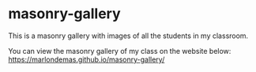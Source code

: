 # masonry-gallery
This is a masonry gallery with images of all the students in my classroom.

You can view the masonry gallery of my class on the website below:
https://marlondemas.github.io/masonry-gallery/